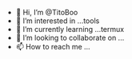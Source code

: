 - 👋 Hi, I’m @TitoBoo
- 👀 I’m interested in ...tools 
- 🌱 I’m currently learning ...termux 
- 💞️ I’m looking to collaborate on ...
- 📫 How to reach me ...

<!---
TitoBoo/TitoBoo is a ✨ special ✨ repository because its `README.md` (this file) appears on your GitHub profile.
You can click the Preview link to take a look at your changes.
--->
